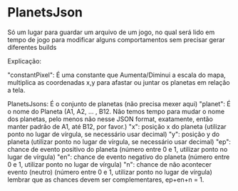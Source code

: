 # PlanetsJson
Só um lugar para guardar um arquivo de um jogo, no qual será lido em tempo de jogo para modificar
alguns comportamentos sem precisar gerar diferentes builds

Explicação:

"constantPixel": É uma constante que Aumenta/Diminui a escala do mapa, multiplica as coordenadas x,y para afastar ou juntar os planetas em relação a tela.

PlanetsJsons: É o conjunto de planetas (não precisa mexer aqui)
	"planet": É o nome do Planeta (A1, A2, ... , B12. Não temos tempo para mudar o nome dos planetas, pelo menos não nesse JSON format, exatamente, então manter padrão de A1, até B12, por favor.)
	"x": posição x do planeta (utilizar ponto no lugar de vírgula, se necessário usar decimal)
	"y": posição y do planeta (utilizar ponto no lugar de vírgula, se necessário usar decimal)
	"ep": chance de evento positivo do planeta (número entre 0 e 1, utilizar ponto no lugar de vírgula)
	"en": chance de evento negativo do planeta (número entre 0 e 1, utilizar ponto no lugar de vírgula)
	"n": chance de não acontecer evento (neutro) (número entre 0 e 1, utilizar ponto no lugar de vírgula)
		lembrar que as chances devem ser complementares, ep+en+n = 1.
